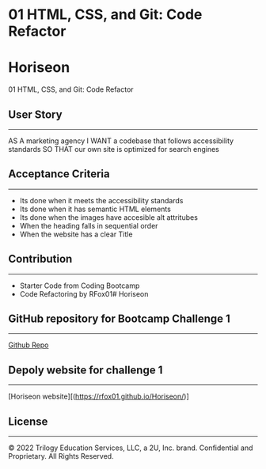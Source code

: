 # 01 HTML, CSS, and Git: Code Refactor

# Horiseon

01 HTML, CSS, and Git: Code Refactor

## User Story
---
AS A marketing agency
I WANT a codebase that follows accessibility standards
SO THAT our own site is optimized for search engines

## Acceptance Criteria
---
* Its done when it meets the accessibility standards
* Its done when it has semantic HTML elements
* Its done when the images have accesible alt attritubes
* When the heading falls in sequential order
* When the website has a clear Title

## Contribution
---
* Starter Code from Coding Bootcamp
* Code Refactoring by RFox01# Horiseon

## GitHub repository for Bootcamp Challenge 1
---
[Github Repo](https://github.com/RFox01/horiseon)

## Depoly website for challenge 1
---
[Horiseon website][(https://rfox01.github.io/Horiseon/)]

## License
---
© 2022 Trilogy Education Services, LLC, a 2U, Inc. brand. Confidential and Proprietary. All Rights Reserved.
